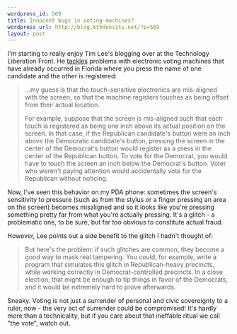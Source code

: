 ```yaml
--- 
wordpress_id: 569
title: Innocent bugs in voting machines?
wordpress_url: http://blog.6thdensity.net/?p=569
layout: post
---
```

I'm starting to really enjoy Tim Lee's blogging over at the Technology Liberation Front. He <a href="http://www.techliberation.com/archives/041072.php">tackles</a> problems with electronic voting machines that have already occurred in Florida where you press the name of one candidate and the other is registered:
<blockquote>...my guess is that the touch-sensitive electronics are mis-aligned with the screen, so that the machine registers touches as being offset from their actual location.

For example, suppose that the screen is mis-aligned such that each touch is registered as being one inch above its actual position on the screen. In that case, if the Republican candidate's button were an inch above the Democratic candidate's button, pressing the screen in the center of the Democrat's button would register as a press in the center of the Republican button. To vote for the Democrat, you would have to touch the screen an inch below the Democrat's button. Voter who weren't paying attention would accidentally vote for the Republican without noticing.</blockquote>
Now, I've seen this behavior on my PDA phone: sometimes the screen's sensitivity to pressure (such as from the stylus or a finger pressing an area on the screen) becomes misaligned and so it looks like you're pressing something pretty far from what you're actually pressing.  It's a glitch - a problematic one, to be sure, but far too obvious to constitute actual fraud.

However, Lee points out a side benefit to the glitch I hadn't thought of:
<blockquote>But here's the problem: if such glitches are common, they become a good way to mask real tampering. You could, for example, write a program that simulates this glitch in Republican-heavy precincts, while working correctly in Democrat-controlled precincts. In a close election, that might be enough to tip things in favor of the Democrats, and it would be extremely hard to prove afterwards.</blockquote>
Sneaky.  Voting is not just a surrender of personal and civic sovereignty to a ruler, now - the very act of surrender could be compromised!  It's hardly more than a technicality, but if you care about that ineffable ritual we call "the vote", watch out.
